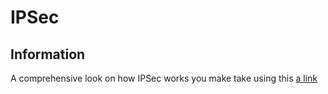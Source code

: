 # IPSec

## Information

A comprehensive look on how IPSec works you make take using this [a link](cfg/README.md)

